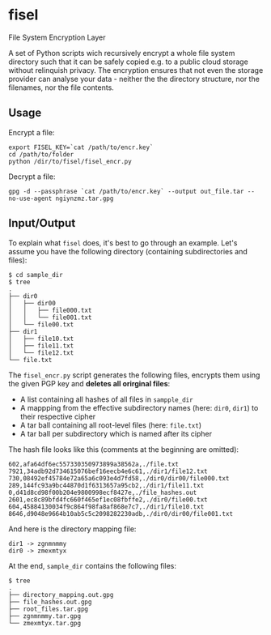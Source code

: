 # fisel
File System Encryption Layer

A set of Python scripts wich recursively encrypt a whole file system directory such that it can be safely copied e.g. to a public cloud storage without relinquish privacy. The encryption ensures that not even the storage provider can analyse your data - neither the the directory structure, nor the filenames, nor the file contents.

## Usage

Encrypt a file:

``export FISEL_KEY=`cat /path/to/encr.key` `` <br />
``cd /path/to/folder`` <br />
``python /dir/to/fisel/fisel_encr.py``

Decrypt a file:

``gpg -d --passphrase `cat /path/to/encr.key` --output out_file.tar --no-use-agent ngiynzmz.tar.gpg``

## Input/Output

To explain what `fisel` does, it's best to go through an example. Let's assume you have the following directory (containing subdirectories and files):

```
$ cd sample_dir
$ tree
.
├── dir0
│   ├── dir00
│   │   ├── file000.txt
│   │   └── file001.txt
│   └── file00.txt
├── dir1
│   ├── file10.txt
│   ├── file11.txt
│   └── file12.txt
└── file.txt
```

The `fisel_encr.py` script generates the following files, encrypts them using the given PGP key and __deletes all orirginal files__:
* A list containing all hashes of all files in `sampple_dir`
* A mappping from the effective subdirectory names (here: `dir0`, `dir1`) to their respective cipher
* A tar ball containing all root-level files (here: `file.txt`)
* A tar ball per subdirectory which is named after its cipher

The hash file looks like this (comments at the beginning are omitted):
```
602,afa64df6ec557330350973899a38562a,./file.txt
7921,34adb92d734615076bef16eecb4e6c61,./dir1/file12.txt
730,08492ef45784e72a65a6c093e4d7fd58,./dir0/dir00/file000.txt
289,144fc93a9bc44870d1f6313657a95cb2,./dir1/file11.txt
0,d41d8cd98f00b204e9800998ecf8427e,./file_hashes.out
2601,ec8c89bfd4fc660f465ef1ec08fbffe2,./dir0/file00.txt
604,45884130034f9c864f98fa8af868e7c7,./dir1/file10.txt
8646,d9048e9664b10ab5c5c2098282230adb,./dir0/dir00/file001.txt
```

And here is the directory mapping file:
```
dir1 -> zgnmnmmy
dir0 -> zmexmtyx
```
At the end, `sample_dir` contains the following files:
```
$ tree
.
├── directory_mapping.out.gpg
├── file_hashes.out.gpg
├── root_files.tar.gpg
├── zgnmnmmy.tar.gpg
└── zmexmtyx.tar.gpg
```
